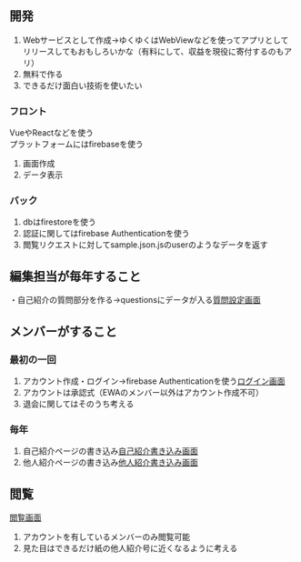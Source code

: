 ## 開発
1. Webサービスとして作成→ゆくゆくはWebViewなどを使ってアプリとしてリリースしてもおもしろいかな（有料にして、収益を現役に寄付するのもアリ）
2. 無料で作る
3. できるだけ面白い技術を使いたい

### フロント
VueやReactなどを使う  
プラットフォームにはfirebaseを使う

1. 画面作成
2. データ表示

### バック
1. dbはfirestoreを使う
2. 認証に関してはfirebase Authenticationを使う
3. 閲覧リクエストに対してsample.json.jsのuserのようなデータを返す

## 編集担当が毎年すること

・自己紹介の質問部分を作る→questionsにデータが入る[質問設定画面]()


## メンバーがすること

### 最初の一回
1. アカウント作成・ログイン→firebase Authenticationを使う[ログイン画面]()
2. アカウントは承認式（EWAのメンバー以外はアカウント作成不可）
3. 退会に関してはそのうち考える

### 毎年
1. 自己紹介ページの書き込み[自己紹介書き込み画面]()
2. 他人紹介ページの書き込み[他人紹介書き込み画面]()


## 閲覧
[閲覧画面]()
1. アカウントを有しているメンバーのみ閲覧可能
2. 見た目はできるだけ紙の他人紹介号に近くなるように考える
